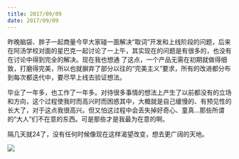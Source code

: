 ```yaml
---
title: 2017/09/09
date: 2017/09/09
---
```


昨晚脑袋、胖子一起商量今早大家碰一面解决“取词”开发和上线阶段的问题，后来在阿汤学校对面的星巴克一起讨论了一上午，其实现在的问题是有很多的，也没有在讨论中得到完全的解决。现在我也想通 了这点，一个产品无需在初期就做得细致，打磨得完美，所以也就摒弃了部分以往的“完美主义”要求，所有的改进都分布到每次都迭代中，要尽早上线去验证想法。

毕业了一年多，也工作了一年多。对待很多事情的想法上产生了以前都没有的立场和方向，这个过程使我时而高兴时而困惑其中，大概就是自己缓慢的、有预见性的长大了，对于这点我很高兴。但又怕这过程中会丢失掉好奇心、童真...那些所谓的“大人”们不在意的东西。可是那些才是我最为在意的啊。

隔几天就24了，没有任何时候像现在这样渴望改变，想去更广阔的天地。

![](/assets/20170909.webp)